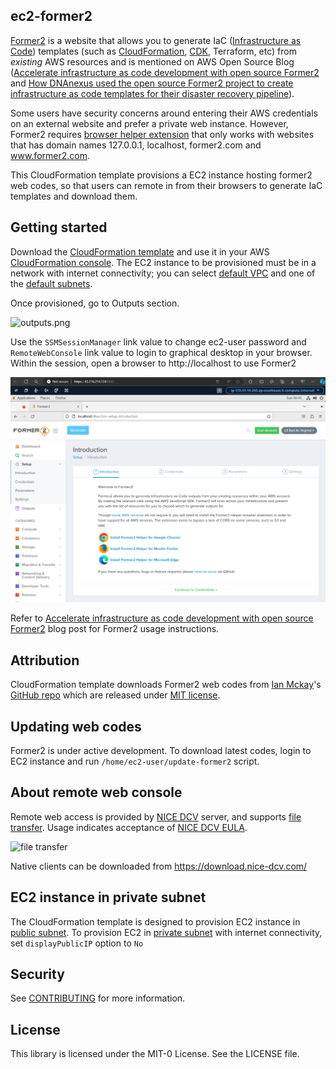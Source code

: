 ## ec2-former2

[Former2](https://former2.com/) is a website that allows you to generate IaC ([Infrastructure as Code](https://docs.aws.amazon.com/whitepapers/latest/introduction-devops-aws/infrastructure-as-code.html)) templates (such as [CloudFormation](https://docs.aws.amazon.com/whitepapers/latest/introduction-devops-aws/aws-cloudformation.html), [CDK](https://docs.aws.amazon.com/whitepapers/latest/introduction-devops-aws/aws-cdk.html), Terraform, etc) from _existing_ AWS resources and is mentioned on AWS Open Source Blog ([Accelerate infrastructure as code development with open source Former2](https://aws.amazon.com/blogs/opensource/accelerate-infrastructure-as-code-development-with-open-source-former2/) and [How DNAnexus used the open source Former2 project to create infrastructure as code templates for their disaster recovery pipeline](https://aws.amazon.com/blogs/opensource/how-dnanexus-used-the-open-source-former2-project-to-create-infrastructure-as-code-templates-for-their-disaster-recovery-pipeline/)).

Some users have security concerns around entering their AWS credentials on an external website and prefer a private web instance.  However, Former2 requires [browser helper extension](https://github.com/iann0036/former2-helper) that only works with websites that has domain names 127.0.0.1, localhost, former2.com and www.former2.com. 

This CloudFormation template provisions a EC2 instance hosting former2 web codes, so that users can remote in from their browsers to generate IaC templates and download them.



## Getting started

Download the [CloudFormation template](https://raw.githubusercontent.com/aws-samples/ec2-former2/main/template.yaml) and use it in your AWS [CloudFormation console](https://console.aws.amazon.com/cloudformation/home#/stacks/create/template). The EC2 instance to be provisioned must be in a network with internet connectivity; you can select [default VPC](https://docs.aws.amazon.com/vpc/latest/userguide/default-vpc.html) and one of the [default subnets](https://docs.aws.amazon.com/vpc/latest/userguide/default-vpc.html#default-subnet). 

Once provisioned, go to Outputs section.

![outputs.png](./images/outputs.png)

Use the `SSMSessionManager` link value to change ec2-user password and `RemoteWebConsole` link value to login to graphical desktop in your browser. Within the session, open a browser to http://localhost to use Former2


![ec2.png](./images/ec2.png)

Refer to [Accelerate infrastructure as code development with open source Former2](https://aws.amazon.com/blogs/opensource/accelerate-infrastructure-as-code-development-with-open-source-former2/) blog post for Former2 usage instructions. 

## Attribution
CloudFormation template downloads Former2 web codes from [Ian Mckay](https://github.com/iann0036)'s [GitHub repo](https://github.com/iann0036/former2) which are released under [MIT license](https://github.com/iann0036/former2/blob/master/LICENSE).

## Updating web codes
Former2 is under active development. To download latest codes, login to EC2 instance and run `/home/ec2-user/update-former2` script. 

## About remote web console
Remote web access is provided by [NICE DCV](https://aws.amazon.com/hpc/dcv/) server, and supports [file transfer](https://docs.aws.amazon.com/dcv/latest/userguide/using-transfer-web.html). Usage indicates acceptance of [NICE DCV EULA](https://www.nice-dcv.com/eula.html).

![file transfer](https://docs.aws.amazon.com/images/dcv/latest/userguide/images/web-storage.png)

Native clients can be downloaded from https://download.nice-dcv.com/

## EC2 instance in private subnet
The CloudFormation template is designed to provision EC2 instance in [public subnet](https://docs.aws.amazon.com/vpc/latest/userguide/VPC_Scenario1.html). To provision EC2 in [private subnet](https://docs.aws.amazon.com/vpc/latest/userguide/VPC_Scenario2.html) with internet connectivity, set `displayPublicIP` option to `No`


## Security

See [CONTRIBUTING](CONTRIBUTING.md#security-issue-notifications) for more information.

## License

This library is licensed under the MIT-0 License. See the LICENSE file.
